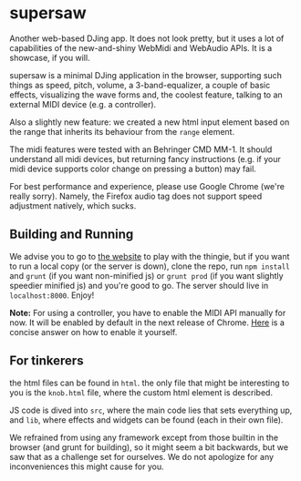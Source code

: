 # supersaw

Another web-based DJing app. It does not look pretty, but it uses a lot of capabilities
of the new-and-shiny WebMidi and WebAudio APIs. It is a showcase, if you will.

supersaw is a minimal DJing application in the browser, supporting such things
as speed, pitch, volume, a 3-band-equalizer, a couple of basic effects, visualizing
the wave forms and, the coolest feature, talking to an external MIDI device (e.g. a controller).

Also a slightly new feature: we created a new html input element based on the range that
inherits its behaviour from the `range` element.

The midi features were tested with an Behringer CMD MM-1. It should understand all midi
devices, but returning fancy instructions (e.g. if your midi device supports color change
on pressing a button) may fail.

For best performance and experience, please use Google Chrome (we're really sorry).
Namely, the Firefox audio tag does not support speed adjustment natively, which sucks.

## Building and Running

We advise you to go to [the website](supersaw.tobsic.de) to play with the thingie, but
if you want to run a local copy (or the server is down), clone the repo, run `npm install`
and `grunt` (if you want non-minified js) or `grunt prod` (if you want slightly speedier
minified js) and you're good to go. The server should live in `localhost:8000`. Enjoy!

**Note:** For using a controller, you have to enable the MIDI API manually for now.
It will be enabled by default in the next release of Chrome. [Here](http://stackoverflow.com/a/21821208/2366322)
is a concise answer on how to enable it yourself.

## For tinkerers

the html files can be found in `html`. the only file that might be interesting to you
is the `knob.html` file, where the custom html element is described.

JS code is dived into `src`, where the main code lies that sets everything up, and
`lib`, where effects and widgets can be found (each in their own file).

We refrained from using any framework except from those builtin in the browser
(and grunt for building), so it might seem a bit backwards, but we saw that as a
challenge set for ourselves. We do not apologize for any inconveniences this might
cause for you.
